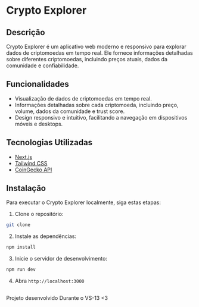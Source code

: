 # Crypto Explorer

## Descrição

Crypto Explorer é um aplicativo web moderno e responsivo para explorar dados de criptomoedas em tempo real. Ele fornece informações detalhadas sobre diferentes criptomoedas, incluindo preços atuais, dados da comunidade e confiabilidade.

## Funcionalidades

- Visualização de dados de criptomoedas em tempo real.
- Informações detalhadas sobre cada criptomoeda, incluindo preço, volume, dados da comunidade e trust score.
- Design responsivo e intuitivo, facilitando a navegação em dispositivos móveis e desktops.

## Tecnologias Utilizadas

- [Next.js](https://nextjs.org/)
- [Tailwind CSS](https://tailwindcss.com/)
- [CoinGecko API](https://www.coingecko.com/en/api)

## Instalação

Para executar o Crypto Explorer localmente, siga estas etapas:

1. Clone o repositório:

```bash
git clone
```

2. Instale as dependências:

```bash
npm install

```

3. Inicie o servidor de desenvolvimento:

```bash
npm run dev

```

4. Abra `http://localhost:3000`

##

Projeto desenvolvido Durante o VS-13 <3

